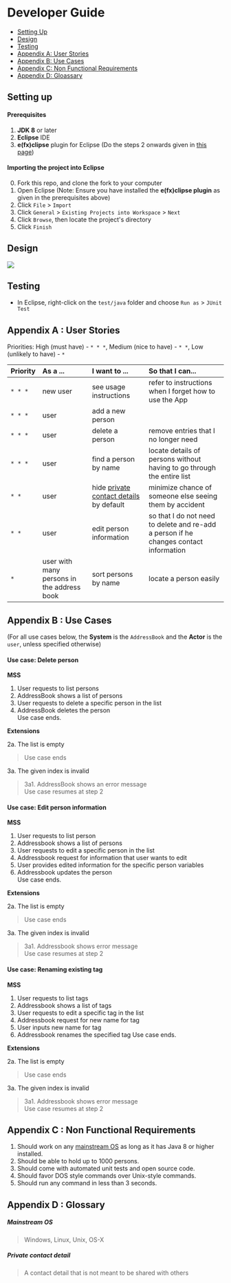 # Developer Guide

* [Setting Up](#setting-up)
* [Design](#design)
* [Testing](#testing)
* [Appendix A: User Stories](#appendix-a--user-stories)
* [Appendix B: Use Cases](#appendix-b--use-cases)
* [Appendix C: Non Functional Requirements](#appendix-c--non-functional-requirements)
* [Appendix D: Gloassary](#appendix-d--glossary)

## Setting up

#### Prerequisites

1. **JDK 8** or later
2. **Eclipse** IDE
3. **e(fx)clipse** plugin for Eclipse (Do the steps 2 onwards given in
   [this page](http://www.eclipse.org/efxclipse/install.html#for-the-ambitious))


#### Importing the project into Eclipse

0. Fork this repo, and clone the fork to your computer
1. Open Eclipse (Note: Ensure you have installed the **e(fx)clipse plugin** as given in the prerequisites above)
2. Click `File` > `Import`
3. Click `General` > `Existing Projects into Workspace` > `Next`
4. Click `Browse`, then locate the project's directory
5. Click `Finish`

## Design
<img src="images/mainClassDiagram.png"/>

## Testing

* In Eclipse, right-click on the `test/java` folder and choose `Run as` > `JUnit Test`

## Appendix A : User Stories

Priorities: High (must have) - `* * *`, Medium (nice to have)  - `* *`,  Low (unlikely to have) - `*`


Priority | As a ... | I want to ... | So that I can...
-------- | :-------- | :--------- | :-----------
`* * *` | new user | see usage instructions | refer to instructions when I forget how to use the App
`* * *` | user | add a new person |
`* * *` | user | delete a person | remove entries that I no longer need
`* * *` | user | find a person by name | locate details of persons without having to go through the entire list
`* *` | user | hide [private contact details](#private-contact-detail) by default | minimize chance of someone else seeing them by accident
`* *` | user | edit person information | so that I do not need to delete and re-add a person if he changes contact information
`*` | user with many persons in the address book | sort persons by name | locate a person easily


## Appendix B : Use Cases

(For all use cases below, the **System** is the `AddressBook` and the **Actor** is the `user`, unless specified otherwise)

#### Use case: Delete person

**MSS**

1. User requests to list persons
2. AddressBook shows a list of persons
3. User requests to delete a specific person in the list
4. AddressBook deletes the person <br>
Use case ends.

**Extensions**

2a. The list is empty

> Use case ends

3a. The given index is invalid

> 3a1. AddressBook shows an error message <br>
  Use case resumes at step 2

#### Use case: Edit person information 

**MSS**

1. User requests to list person
2. Addressbook shows a list of persons
3. User requests to edit a specific person in the list
4. Addressbook request for information that user wants to edit
5. User provides edited information for the specific person variables
6. Addressbook updates the person <br>
Use case ends.

**Extensions**

2a. The list is empty

> Use case ends

3a. The given index is invalid

> 3a1. Addressbook shows error message <br>
	   Use case resumes at step 2
	   
#### Use case: Renaming existing tag

**MSS**

1. User requests to list tags
2. Addressbook shows a list of tags
3. User requests to edit a specific tag in the list
4. Addressbook request for new name for tag
5. User inputs new name for tag
6. Addressbook renames the specified tag
Use case ends.

**Extensions**

2a. The list is empty

> Use case ends

3a. The given index is invalid

> 3a1. Addressbook shows error message <br>
	   Use case resumes at step 2	   

## Appendix C : Non Functional Requirements

1. Should work on any [mainstream OS](#mainstream-os) as long as it has Java 8 or higher installed.
2. Should be able to hold up to 1000 persons.
3. Should come with automated unit tests and open source code.
4. Should favor DOS style commands over Unix-style commands.
5. Should run any command in less than 3 seconds.

## Appendix D : Glossary

##### Mainstream OS

> Windows, Linux, Unix, OS-X

##### Private contact detail

> A contact detail that is not meant to be shared with others
